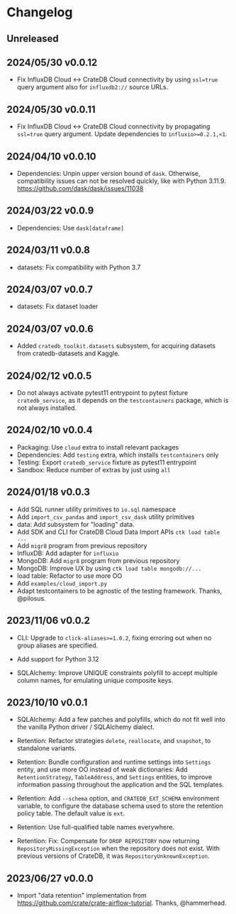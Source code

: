 # Changelog


## Unreleased

## 2024/05/30 v0.0.12
- Fix InfluxDB Cloud <-> CrateDB Cloud connectivity by using
  `ssl=true` query argument also for `influxdb2://` source URLs.

## 2024/05/30 v0.0.11
- Fix InfluxDB Cloud <-> CrateDB Cloud connectivity by propagating
  `ssl=true` query argument. Update dependencies to `influxio>=0.2.1,<1`.

## 2024/04/10 v0.0.10
- Dependencies: Unpin upper version bound of `dask`. Otherwise, compatibility
  issues can not be resolved quickly, like with Python 3.11.9.
  https://github.com/dask/dask/issues/11038

## 2024/03/22 v0.0.9
- Dependencies: Use `dask[dataframe]`

## 2024/03/11 v0.0.8
- datasets: Fix compatibility with Python 3.7

## 2024/03/07 v0.0.7
- datasets: Fix dataset loader

## 2024/03/07 v0.0.6

- Added `cratedb_toolkit.datasets` subsystem, for acquiring datasets
  from cratedb-datasets and Kaggle.


## 2024/02/12 v0.0.5

- Do not always activate pytest11 entrypoint to pytest fixture
  `cratedb_service`, as it depends on the `testcontainers` package,
  which is not always installed.


## 2024/02/10 v0.0.4

- Packaging: Use `cloud` extra to install relevant packages
- Dependencies: Add `testing` extra, which installs `testcontainers` only
- Testing: Export `cratedb_service` fixture as pytest11 entrypoint
- Sandbox: Reduce number of extras by just using `all`


## 2024/01/18 v0.0.3

- Add SQL runner utility primitives to `io.sql` namespace
- Add `import_csv_pandas` and `import_csv_dask` utility primitives
- data: Add subsystem for "loading" data.
- Add SDK and CLI for CrateDB Cloud Data Import APIs
  `ctk load table ...`
- Add `migr8` program from previous repository
- InfluxDB: Add adapter for `influxio`
- MongoDB: Add `migr8` program from previous repository
- MongoDB: Improve UX by using `ctk load table mongodb://...`
- load table: Refactor to use more OO
- Add `examples/cloud_import.py`
- Adapt testcontainers to be agnostic of the testing framework.
  Thanks, @pilosus.


## 2023/11/06 v0.0.2

- CLI: Upgrade to `click-aliases>=1.0.2`, fixing erroring out when no group aliases
  are specified.

- Add support for Python 3.12

- SQLAlchemy: Improve UNIQUE constraints polyfill to accept multiple
  column names, for emulating unique composite keys.


## 2023/10/10 v0.0.1

- SQLAlchemy: Add a few patches and polyfills, which do not fit well
  into the vanilla Python driver / SQLAlchemy dialect.

- Retention: Refactor strategies `delete`, `reallocate`, and `snapshot`, to
  standalone variants.

- Retention: Bundle configuration and runtime settings into `Settings` entity,
  and use more OO instead of weak dictionaries: Add `RetentionStrategy`,
  `TableAddress`, and `Settings` entities, to improve information passing
  throughout the application and the SQL templates.

- Retention: Add `--schema` option, and `CRATEDB_EXT_SCHEMA` environment variable,
  to configure the database schema used to store the retention policy
  table. The default value is `ext`.

- Retention: Use full-qualified table names everywhere.

- Retention: Fix: Compensate for `DROP REPOSITORY` now returning `RepositoryMissingException`
  when the repository does not exist. With previous versions of CrateDB, it was
  `RepositoryUnknownException`.


## 2023/06/27 v0.0.0

- Import "data retention" implementation from <https://github.com/crate/crate-airflow-tutorial>.
  Thanks, @hammerhead.
